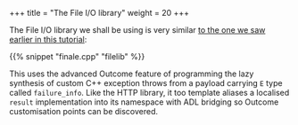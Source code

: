 +++
title = "The File I/O library"
weight = 20
+++

The File I/O library we shall be using is very similar [to the one we saw earlier
in this tutorial](../../payload/copy_file2):

{{% snippet "finale.cpp" "filelib" %}}

This uses the advanced Outcome feature of programming the lazy synthesis of
custom C++ exception throws from a payload carrying `E` type called `failure_info`.
Like the HTTP library, it too template aliases a localised `result` implementation
into its namespace with ADL bridging so Outcome customisation points can be
discovered.
